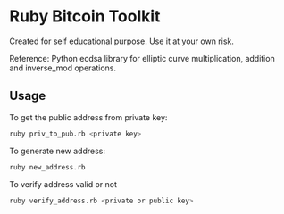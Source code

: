 
Ruby Bitcoin Toolkit
====================

Created for self educational purpose. Use it at your own risk. 

Reference: Python ecdsa library for elliptic curve multiplication, addition and inverse_mod operations.


Usage
--------------

To get the public address from private key:


```sh
ruby priv_to_pub.rb <private key>
```


To generate new address:


```sh
ruby new_address.rb 
```

To verify address valid or not
```sh
ruby verify_address.rb <private or public key>
```




